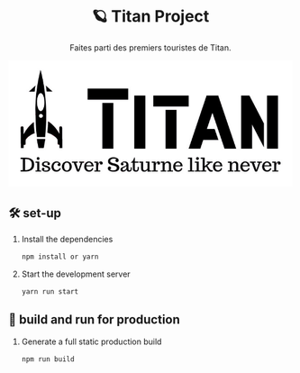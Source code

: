 <h1 align="center">
  🪐 Titan Project
</h1>
<p align="center">
  Faites parti des premiers touristes de Titan.
</p>

<p align="center">
  <img src ="/Jupiter/images/titan.jpg">
</p>

## 🛠 set-up

1. Install the dependencies

   ```sh
   npm install or yarn
   ```

2. Start the development server

   ```sh
   yarn run start
   ```

## 🚀 build and run for production

1. Generate a full static production build

   ```sh
   npm run build
   ```


